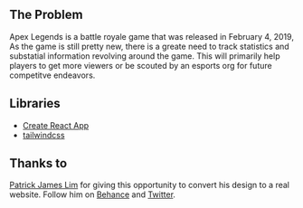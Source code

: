## The Problem
Apex Legends is a battle royale game that was released in
February 4, 2019, As the game is still pretty new, there is a greate
need to track statistics and substatial information revolving
around the game. This will primarily help players to get more
viewers or be scouted by an esports org for future competitve
endeavors.

## Libraries
- [Create React App](https://github.com/facebook/create-react-app)
- [tailwindcss](https://tailwindcss.com/)

## Thanks to
[Patrick James Lim](https://github.com/patrickjameslim) for giving this opportunity to
convert his design to a real website. Follow him on [Behance](https://www.behance.net/patrickjameslim) and [Twitter](https://twitter.com/patjameslim).
